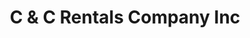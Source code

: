 ---
title: "C & C Rentals Company Inc"
url: /fort-payne/c-und-c-rentals-company-inc/
shop: Motorrad
---